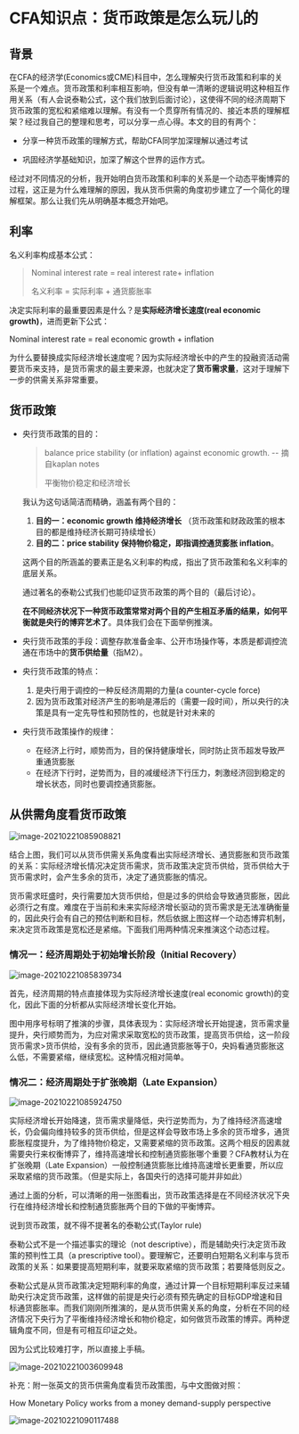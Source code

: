 # CFA知识点：货币政策是怎么玩儿的

## 背景

在CFA的经济学(Economics或CME)科目中，怎么理解央行货币政策和利率的关系是一个难点。货币政策和利率相互影响，但没有单一清晰的逻辑说明这种相互作用关系（有人会说泰勒公式，这个我们放到后面讨论），这使得不同的经济周期下货币政策的宽松和紧缩难以理解。有没有一个贯穿所有情况的、接近本质的理解框架？经过我自己的整理和思考，可以分享一点心得。本文的目的有两个：

- 分享一种货币政策的理解方式，帮助CFA同学加深理解以通过考试

- 巩固经济学基础知识，加深了解这个世界的运作方式。

经过对不同情况的分析，我开始明白货币政策和利率的关系是一个动态平衡博弈的过程，这正是为什么难理解的原因，我从货币供需的角度初步建立了一个简化的理解框架。那么让我们先从明确基本概念开始吧。

## 利率

名义利率构成基本公式：

> Nominal interest rate = real interest rate+ inflation
>
> 名义利率 = 实际利率 + 通货膨胀率

决定实际利率的最重要因素是什么？是**实际经济增长速度(real economic growth)**，进而更新下公式：

Nominal interest rate = real economic growth + inflation

为什么要替换成实际经济增长速度呢？因为实际经济增长中的产生的投融资活动需要货币来支持，是货币需求的最主要来源，也就决定了**货币需求量**，这对于理解下一步的供需关系非常重要。

## 货币政策

- 央行货币政策的目的：

  >balance price stability (or inflation) against economic growth.  -- 摘自kaplan notes
  >
  >平衡物价稳定和经济增长

  我认为这句话简洁而精确，涵盖有两个目的：

  1. **目的一：economic growth 维持经济增长** （货币政策和财政政策的根本目的都是维持经济长期可持续增长）
  2. **目的二：price stability 保持物价稳定，即指调控通货膨胀 inflation**。

  这两个目的所涵盖的要素正是名义利率的构成，指出了货币政策和名义利率的底层关系。

  通过著名的泰勒公式我们也能印证货币政策的两个目的（最后讨论）。

  **在不同经济状况下一种货币政策常常对两个目的产生相互矛盾的结果，如何平衡就是央行的博弈艺术了**。具体我们会在下面举例推演。

- 央行货币政策的手段：调整存款准备金率、公开市场操作等，本质是都调控流通在市场中的**货币供给量**（指M2）。

- 央行货币政策的特点：
  1. 是央行用于调控的一种反经济周期的力量(a counter-cycle force)
  2. 因为货币政策对经济产生的影响是滞后的（需要一段时间），所以央行的决策是具有一定先导性和预防性的，也就是针对未来的
  
- 央行货币政策操作的规律：
  - 在经济上行时，顺势而为，目的保持健康增长，同时防止货币超发导致严重通货膨胀
  - 在经济下行时，逆势而为，目的减缓经济下行压力，刺激经济回到稳定的增长状态，同时也要调控通货膨胀。

## 从供需角度看货币政策

![image-20210221085908821](images\image-20210221085908821.png)


结合上图，我们可以从货币供需关系角度看出实际经济增长、通货膨胀和货币政策的关系：实际经济增长情况决定货币需求，货币政策决定货币供给，货币供给大于货币需求时，会产生多余的货币，决定了通货膨胀的情况。

货币需求旺盛时，央行需要加大货币供给，但是过多的供给会导致通货膨胀，因此必须行之有度。难度在于当前和未来实际经济增长驱动的货币需求是无法准确衡量的，因此央行会有自己的预估判断和目标，然后依据上图这样一个动态博弈机制，来决定货币政策是宽松还是紧缩。下面我们用两种情况来推演这个动态过程。

### 情况一：经济周期处于初始增长阶段（Initial Recovery）

![image-20210221085839734](images\image-20210221085839734.png)

首先，经济周期的特点直接体现为实际经济增长速度(real economic growth)的变化，因此下面的分析都从实际经济增长变化开始。

图中用序号标明了推演的步骤，具体表现为：实际经济增长开始提速，货币需求量提升，央行顺势而为，为应对需求采取宽松的货币政策，提高货币供给，这一阶段货币需求>货币供给，没有多余的货币，因此通货膨胀等于0，央妈看通货膨胀这么低，不需要紧缩，继续宽松。这种情况相对简单。

### 情况二：经济周期处于扩张晚期（Late Expansion）

![image-20210221085924750](images\image-20210221085924750.png)

实际经济增长开始降速，货币需求量降低，央行逆势而为，为了维持经济高速增长，仍会偏向维持较多的货币供给，但是这样会导致市场上多余的货币增多，通货膨胀程度提升，为了维持物价稳定，又需要紧缩的货币政策。这两个相反的因素就需要央行来权衡博弈了，维持高速增长和控制通货膨胀哪个重要？CFA教材认为在扩张晚期（Late Expansion）一般控制通货膨胀比维持高速增长更重要，所以应采取紧缩的货币政策。（但是实际上，各国央行的选择可能并非如此）

通过上面的分析，可以清晰的用一张图看出，货币政策选择是在不同经济状况下央行在维持经济增长和控制通货膨胀两个目的下做的平衡博弈。

说到货币政策，就不得不提著名的泰勒公式(Taylor rule)

泰勒公式不是一个描述事实的理论（not descriptive），而是辅助央行决定货币政策的预判性工具（a prescriptive tool）。要理解它，还要明白短期名义利率与货币政策的关系：如果要提高短期利率，就要采取紧缩的货币政策；若要降低则反之。

泰勒公式是从货币政策决定短期利率的角度，通过计算一个目标短期利率反过来辅助央行决定货币政策，这样做的前提是央行必须有预先确定的目标GDP增速和目标通货膨胀率。而我们刚刚所推演的，是从货币供需关系的角度，分析在不同的经济情况下央行为了平衡维持经济增长和物价稳定，如何做货币政策的博弈。两种逻辑角度不同，但是有可相互印证之处。

因为公式比较难打字，所以直接上手稿。

![image-20210221003609948](images\image-20210221003609948.png)



补充：附一张英文的货币供需角度看货币政策图，与中文图做对照：

How Monetary Policy works from a money demand-supply perspective

![image-20210221090117488](images\image-20210221090117488.png)



